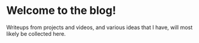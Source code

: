 ﻿# Welcome to the blog!

Writeups from projects and videos, and various ideas that I have, will most likely be collected here.